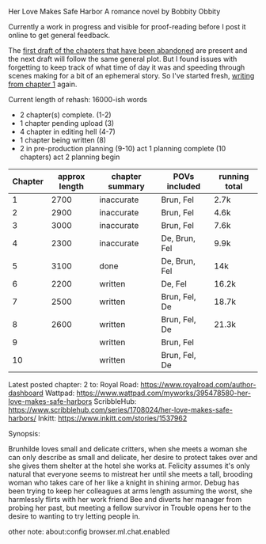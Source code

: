 Her Love Makes Safe Harbor
A romance novel by Bobbity Obbity

Currently a work in progress and visible for proof-reading before I post it online to get general feedback.

The [first draft of the chapters that have been abandoned](https://github.com/RobbingSpree/HLMSH-Novel/blob/main/chapters_as_imported/Chapter0.md) are present and the next draft will follow the same general plot. 
But I found issues with forgetting to keep track of what time of day it was and speeding through scenes making for a bit of an ephemeral story.
So I've started fresh, [writing from chapter 1](https://github.com/RobbingSpree/HLMSH-Novel/blob/main/new%20chapters%202nd%20attempt/Chapter%201.md) again.

Current length of rehash:
16000-ish words
- 2 chapter(s) complete. (1-2)
- 1 chapter pending upload (3)
- 4 chapter in editing hell (4-7)
- 1 chapter being written (8)
- 2 in pre-production planning (9-10)
act 1 planning complete (10 chapters)
act 2 planning begin

| Chapter | approx length | chapter summary | POVs included | running total |
| ------- | ------------- | --------------- | ------------- | ------------- |
| 1       | 2700          | inaccurate      | Brun, Fel     | 2.7k          |
| 2       | 2900          | inaccurate      | Brun, Fel     | 4.6k          |
| 3       | 3000          | inaccurate      | Brun, Fel     | 7.6k          |
| 4       | 2300          | inaccurate      | De, Brun, Fel | 9.9k          |
| 5       | 3100          | done            | De, Brun, Fel | 14k           |
| 6       | 2200          | written         | De, Fel       | 16.2k         |
| 7       | 2500          | written         | Brun, Fel, De | 18.7k         |
| 8       | 2600          | written         | Brun, Fel, De | 21.3k         |
| 9       |               | written         | Brun, Fel     |               |
| 10      |               | written         | Brun, Fel, De |               |


Latest posted chapter:
2
to:
Royal Road: https://www.royalroad.com/author-dashboard
Wattpad: https://www.wattpad.com/myworks/395478580-her-love-makes-safe-harbors
ScribbleHub: https://www.scribblehub.com/series/1708024/her-love-makes-safe-harbors/
Inkitt: https://www.inkitt.com/stories/1537962

Synopsis:

Brunhilde loves small and delicate critters, when she meets a woman she can only describe as small and delicate, her desire to protect takes over and she gives them shelter at the hotel she works at.
Felicity assumes it's only natural that everyone seems to mistreat her until she meets a tall, brooding woman who takes care of her like a knight in shining armor.
Debug has been trying to keep her colleagues at arms length assuming the worst, she harmlessly flirts with her work friend Bee and diverts her manager from probing her past, but meeting a fellow survivor in Trouble opens her to the desire to wanting to try letting people in.


other note:
about:config
browser.ml.chat.enabled